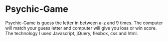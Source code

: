 # Psychic-Game
Psychic-Game is guess the letter in between a-z and 9 times. The computer will match your guess letter and computer will give you loss or win score. The technology I used Javascript, jQuery, flexbox, css and html.
